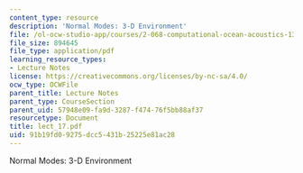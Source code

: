 ```yaml
---
content_type: resource
description: 'Normal Modes: 3-D Environment'
file: /ol-ocw-studio-app/courses/2-068-computational-ocean-acoustics-13-853-spring-2003/91b19fd09275dcc5431b25225e81ac28_lect_17.pdf
file_size: 894645
file_type: application/pdf
learning_resource_types:
- Lecture Notes
license: https://creativecommons.org/licenses/by-nc-sa/4.0/
ocw_type: OCWFile
parent_title: Lecture Notes
parent_type: CourseSection
parent_uid: 57948e09-fa9d-3287-f474-76f5bb88af37
resourcetype: Document
title: lect_17.pdf
uid: 91b19fd0-9275-dcc5-431b-25225e81ac28
---
```

Normal Modes: 3-D Environment